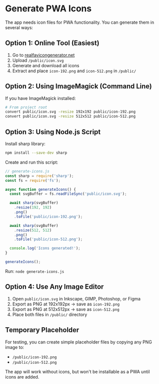# Generate PWA Icons

The app needs icon files for PWA functionality. You can generate them in several ways:

## Option 1: Online Tool (Easiest)
1. Go to [realfavicongenerator.net](https://realfavicongenerator.net/)
2. Upload `/public/icon.svg`
3. Generate and download all icons
4. Extract and place `icon-192.png` and `icon-512.png` in `/public/`

## Option 2: Using ImageMagick (Command Line)
If you have ImageMagick installed:

```bash
# From project root
convert public/icon.svg -resize 192x192 public/icon-192.png
convert public/icon.svg -resize 512x512 public/icon-512.png
```

## Option 3: Using Node.js Script
Install sharp library:
```bash
npm install --save-dev sharp
```

Create and run this script:
```javascript
// generate-icons.js
const sharp = require('sharp');
const fs = require('fs');

async function generateIcons() {
  const svgBuffer = fs.readFileSync('public/icon.svg');

  await sharp(svgBuffer)
    .resize(192, 192)
    .png()
    .toFile('public/icon-192.png');

  await sharp(svgBuffer)
    .resize(512, 512)
    .png()
    .toFile('public/icon-512.png');

  console.log('Icons generated!');
}

generateIcons();
```

Run: `node generate-icons.js`

## Option 4: Use Any Image Editor
1. Open `public/icon.svg` in Inkscape, GIMP, Photoshop, or Figma
2. Export as PNG at 192x192px → save as `icon-192.png`
3. Export as PNG at 512x512px → save as `icon-512.png`
4. Place both files in `/public/` directory

## Temporary Placeholder
For testing, you can create simple placeholder files by copying any PNG image to:
- `/public/icon-192.png`
- `/public/icon-512.png`

The app will work without icons, but won't be installable as a PWA until icons are added.
